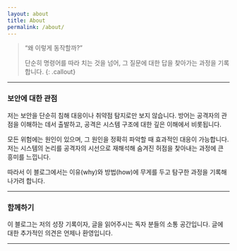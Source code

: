 ```yaml
---
layout: about
title: About
permalink: /about/
---
```


> “왜 이렇게 동작할까?”
> 
> 
> 단순히 명령어를 따라 치는 것을 넘어, 그 질문에 대한 답을 찾아가는 과정을 기록합니다.
{: .callout}

---

### 보안에 대한 관점

저는 보안을 단순히 침해 대응이나 취약점 탐지로만 보지 않습니다. 
방어는 공격자의 관점을 이해하는 데서 출발하고, 공격은 시스템 구조에 대한 깊은 이해에서 비롯됩니다. 

모든 위험에는 원인이 있으며, 그 원인을 정확히 파악할 때 효과적인 대응이 가능합니다.
저는 시스템의 논리를 공격자의 시선으로 재해석해 숨겨진 허점을 찾아내는 과정에 큰 흥미를 느낍니다. 

따라서 이 블로그에서는 이유(why)와 방법(how)에 무게를 두고 탐구한 과정을 기록해나가려 합니다. 

---

### 함께하기

이 블로그는 저의 성장 기록이자, 글을 읽어주시는 독자 분들의 소통 공간입니다. 
글에 대한 추가적인 의견은 언제나 환영입니다.

---
